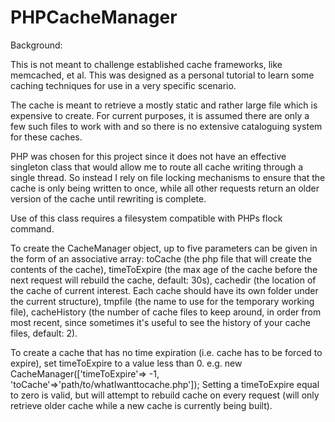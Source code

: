 PHPCacheManager
===============

Background:

This is not meant to challenge established cache frameworks, like memcached, et al.  This was designed as a personal tutorial to learn some caching techniques for use in a very specific scenario.

The cache is meant to retrieve a mostly static and rather large file which is expensive to create.  For current purposes, it is assumed there are only a few such files to work with and so there is no extensive cataloguing system for these caches.

PHP was chosen for this project since it does not have an effective singleton class that would allow me to route all cache writing through a single thread.  So instead I rely on file locking mechanisms to ensure that the cache is only being written to once, while all other requests return an older version of the cache until rewriting is complete.

Use of this class requires a filesystem compatible with PHPs flock command.  

To create the CacheManager object, up to five parameters can be given in the form of an associative array: toCache (the php file that will create the contents of the cache), timeToExpire (the max age of the cache before the next request will rebuild the cache, default: 30s), cachedir (the location of the cache of current interest.  Each cache should have its own folder under the current structure), tmpfile (the name to use for the temporary working file), cacheHistory (the number of cache files to keep around, in order from most recent, since sometimes it's useful to see the history of your cache files, default: 2).

To create a cache that has no time expiration (i.e. cache has to be forced to expire), set timeToExpire to a value less than 0.  e.g.
new CacheManager(['timeToExpire'=> -1, 'toCache'=>'path/to/whatIwanttocache.php']);
Setting a timeToExpire equal to zero is valid, but will attempt to rebuild cache on every request (will only retrieve older cache while a new cache is currently being built).  